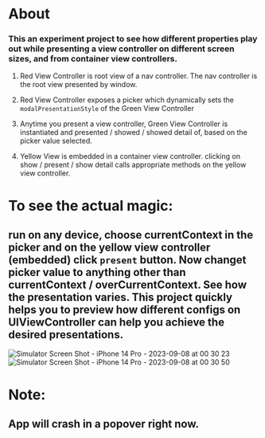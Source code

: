 #  About

### This an experiment project to see how different properties play out while presenting a view controller on different screen sizes, and from container view controllers.

1. Red View Controller is root view of a nav controller. The nav controller is the root view presented by window.

2. Red View Controller exposes a picker which dynamically sets the `modalPresentationStyle` of the Green View Controller 

3. Anytime you present a view controller, Green View Controller is instantiated and presented / showed / showed detail of, based on the picker value selected.

4. Yellow View is embedded in a container view controller. clicking on show / present / show detail calls appropriate methods on the yellow view controller.

# To see the actual magic:
## run on any device, choose currentContext in the picker and on the yellow view controller (embedded) click `present` button. Now changet picker value to anything other than currentContext / overCurrentContext. See how the presentation varies. This project quickly helps you to preview how different configs on UIViewController can help you achieve the desired presentations.

 ![Simulator Screen Shot - iPhone 14 Pro - 2023-09-08 at 00 30 23](https://github.com/Srinath2763-sduo/presenting-view-controllers/assets/62918398/abaee980-70f9-4948-968f-a4fcdc826777)
![Simulator Screen Shot - iPhone 14 Pro - 2023-09-08 at 00 30 50](https://github.com/Srinath2763-sduo/presenting-view-controllers/assets/62918398/eab125f4-cd52-4170-88e9-e225e5896d64)

# Note:
## App will crash in a popover right now.
